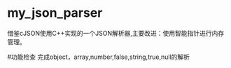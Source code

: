 # my_json_parser
借鉴cJSON使用C++实现的一个JSON解析器,主要改进：使用智能指针进行内存管理。

#功能检查
完成object，array,number,false,string,true,null的解析
